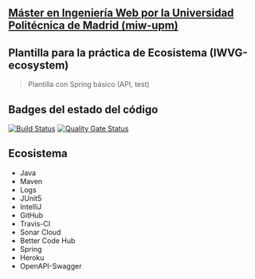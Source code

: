 ## [Máster en Ingeniería Web por la Universidad Politécnica de Madrid (miw-upm)](http://miw.etsisi.upm.es)
## Plantilla para la práctica de Ecosistema (IWVG-ecosystem)
> Plantilla con Spring básico (API, test) 

## Badges del estado del código
[![Build Status](https://travis-ci.org/Pedrito-1997/iwvg-ecosystem-pedro-magdaleno.svg?branch=master)](https://travis-ci.org/Pedrito-1997/iwvg-ecosystem-pedro-magdaleno)
[![Quality Gate Status](https://sonarcloud.io/api/project_badges/measure?project=es.upm.miw%3Aiwvg-ecosystem-pedro-magdaleno&metric=alert_status)](https://sonarcloud.io/dashboard?id=es.upm.miw%3Aiwvg-ecosystem-pedro-magdaleno)


## Ecosistema
* Java
* Maven
* Logs
* JUnit5
* IntelliJ
* GitHub
* Travis-CI
* Sonar Cloud
* Better Code Hub
* Spring
* Heroku
* OpenAPI-Swagger
